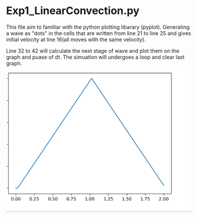 # Exp1_LinearConvection.py 

This file aim to familiar with the python plotting libarary (pyplot). 
Generating a wave as "dots" in the cells that are written from line 21 to line 25 and gives initial velocity at line 16(all moves with the same velocity). 

Line 32 to 42 will calculate the next stage of wave and plot them on the graph and puase of dt. The simuation will undergoes a loop and clear last graph. 

![simulation of a linear convection](EXP1_SIMULATION.gif "simualtion")
